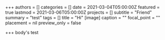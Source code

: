+++
authors = []
categories = []
date = 2021-03-04T05:00:00Z
featured = true
lastmod = 2021-03-06T05:00:00Z
projects = []
subtitle = "Friend"
summary = "test"
tags = []
title = "Hi"
[image]
caption = ""
focal_point = ""
placement = nil
preview_only = false

+++
body's test